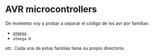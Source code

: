 # AVR microcontrollers

De momento voy a probar a separar el código de los avr por familias: 

* [`atmega`](mega/README.md)
* `atmega-0`

etc. Cada una de estas familias tiene su propio directorio.


